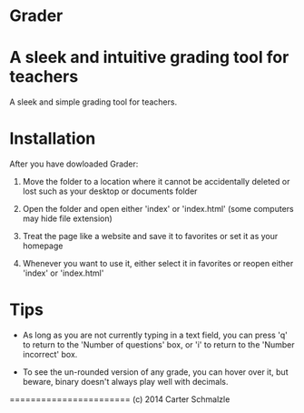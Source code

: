 Grader
======
A sleek and intuitive grading tool for teachers
=======
A sleek and simple grading tool for teachers.

Installation
============
After you have dowloaded Grader:

1. Move the folder to a location where it cannot be accidentally deleted or lost such as your desktop or documents folder

2. Open the folder and open either 'index' or 'index.html' (some computers may hide file extension)

3. Treat the page like a website and save it to favorites or set it as your homepage

4. Whenever you want to use it, either select it in favorites or reopen either 'index' or 'index.html'

Tips
====

* As long as you are not currently typing in a text field, you can press 'q' to return to the 'Number of questions' box, or 'i' to return to the 'Number incorrect' box.

* To see the un-rounded version of any grade, you can hover over it, but beware, binary doesn't always play well with decimals.

=======================
(c) 2014 Carter Schmalzle
